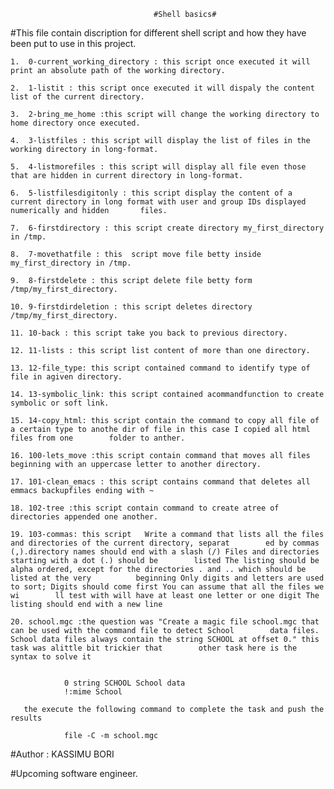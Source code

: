 									#Shell basics#


#This file contain discription for different shell script and how they have been put to use in this project.

	1.  0-current_working_directory : this script once executed it will print an absolute path of the working directory.

	2.  1-listit : this script once executed it will dispaly the content list of the current directory.
	
	3.  2-bring_me_home :this script will change the working directory to home directory once executed.

	4.  3-listfiles : this script will display the list of files in the working directory in long-format.

	5.  4-listmorefiles : this script will display all file even those that are hidden in current directory in long-format.
	
	6.  5-listfilesdigitonly : this script display the content of a current directory in long format with user and group IDs displayed numerically and hidden 		files.

	7.  6-firstdirectory : this script create directory my_first_directory in /tmp.

	8.  7-movethatfile : this  script move file betty inside my_first_directory in /tmp.

	9.  8-firstdelete : this script delete file betty form /tmp/my_first_directory.

	10. 9-firstdirdeletion : this script deletes directory /tmp/my_first_directory.

	11. 10-back : this script take you back to previous directory.

	12. 11-lists : this script list content of more than one directory.

	13. 12-file_type: this script contained command to identify type of file in agiven directory.

	14. 13-symbolic_link: this script contained acommandfunction to create symbolic or soft link.

	15. 14-copy_html: this script contain the command to copy all file of a certain type to anothe dir of file in this case I copied all html files from one 		folder to anther.

	16. 100-lets_move :this script contain command that moves all files beginning with an uppercase letter to another directory.

	17. 101-clean_emacs : this script contains command that deletes all emmacs backupfiles ending with ~

	18. 102-tree :this script contain command to create atree of directories appended one another.

	19. 103-commas: this script   Write a command that lists all the files and directories of the current directory, separat	    ed by commas (,).directory names should end with a slash (/) Files and directories starting with a dot (.) should be 	    listed The listing should be alpha ordered, except for the directories . and .. which should be listed at the very  	    beginning Only digits and letters are used to sort; Digits should come first You can assume that all the files we wi	    ll test with will have at least one letter or one digit The listing should end with a new line 

	20. school.mgc :the question was "Create a magic file school.mgc that can be used with the command file to detect School 	    data files. School data files always contain the string SCHOOL at offset 0." this task was alittle bit trickier that 	    other task here is the syntax to solve it 


				0 string SCHOOL School data
				!:mime School

	   the execute the following command to complete the task and push the results

				file -C -m school.mgc 


#Author : KASSIMU BORI

#Upcoming software engineer.

